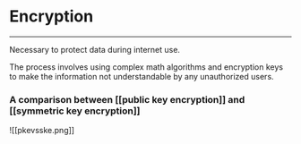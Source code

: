 # Encryption
---
Necessary to protect data during internet use.

The process involves using complex math algorithms and encryption keys to make the information not understandable by any unauthorized users.

### A comparison between [[public key encryption]] and [[symmetric key encryption]]
![[pkevsske.png]]